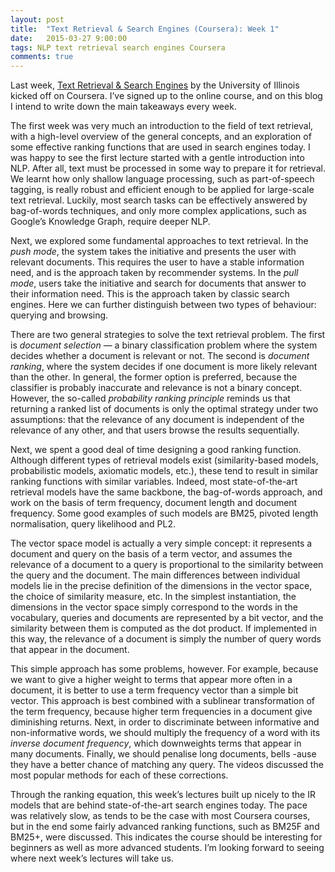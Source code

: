 ```yaml
---
layout: post
title:  "Text Retrieval & Search Engines (Coursera): Week 1"
date:   2015-03-27 9:00:00
tags: NLP text retrieval search engines Coursera
comments: true
---
```


<p class="first">Last week, <a href="https://www.coursera.org/course/textretrieval">Text Retrieval & Search Engines</a> by the University of Illinois kicked off on Coursera. I’ve signed up to the online course, and on this blog I intend to write down the main takeaways every week.</p>

<p>The first week was very much an introduction to the field of text retrieval, with a high-level overview of the general concepts, and an exploration of some effective ranking functions that are used in search engines today. I was happy to see the first lecture started with a gentle introduction into NLP. After all, text must be processed in some way to prepare it for retrieval. We learnt how only shallow language processing, such as part-of-speech tagging, is really robust and efficient enough to be applied for large-scale text retrieval. Luckily, most search tasks can be effectively answered by bag-of-words techniques, and only more complex applications, such as Google’s Knowledge Graph, require deeper NLP.</p>

<p>Next, we explored some fundamental approaches to text retrieval. In the <em>push mode</em>, the system takes the initiative and presents the user with relevant documents. This requires the user to have a stable information need, and is the approach taken by recommender systems. In the <em>pull mode</em>, users take the initiative and search for documents that answer to their information need. This is the approach taken by classic search engines. Here we can further distinguish between two types of behaviour: querying and browsing.</p>

<p>There are two general strategies to solve the text retrieval problem. The first is <em>document selection</em> &mdash; a binary classification problem where the system decides whether a document is relevant or not. The second is <em>document ranking</em>, where the system decides if one document is more likely relevant than the other. In general, the former option is preferred, because the classifier is probably inaccurate and  relevance is not a binary concept. However, the so-called <em>probability ranking principle</em> reminds us that returning a ranked list of documents is only the optimal strategy under two assumptions: that the relevance of any document is independent of the relevance of any other, and that users browse the results sequentially.</p>

<p>Next, we spent a good deal of time designing a good ranking function. Although different types of retrieval models exist (similarity-based models, probabilistic models, axiomatic models, etc.), these tend to result in similar ranking functions with similar variables. Indeed, most state-of-the-art retrieval models have the same backbone, the bag-of-words approach, and work on the basis of term frequency, document length and document frequency. Some good examples of such models are BM25, pivoted length normalisation, query likelihood and PL2.</p>

<p>The vector space model is actually a very simple concept: it represents a document and query on the basis of a term vector, and assumes the relevance of a document to a query is proportional to the similarity between the query and the document. The main differences between individual models lie in the precise definition of the dimensions in the vector space, the choice of similarity measure, etc. In the simplest instantiation, the dimensions in the vector space simply correspond to the words in the vocabulary, queries and documents are represented by a bit vector, and the similarity between them is computed as the dot product. If implemented in this way, the relevance of a document is simply the number of query words that appear in the document.</p>

<p>This simple approach has some problems, however. For example, because we want to give a higher weight to terms that appear more often in a document, it is better to use a term frequency vector than a simple bit vector. This approach is best combined with a sublinear transformation of the term frequency, because higher term frequencies in a document give diminishing returns. Next, in order to discriminate between informative and non-informative words, we should multiply the frequency of a word with its <em>inverse document frequency</em>, which downweights terms that appear in many documents. Finally, we should penalise long documents, bells -ause they have a better chance of matching any query. The videos discussed the most popular methods for each of these corrections.</p>

<p>Through the ranking equation, this week’s lectures built up nicely to the IR models that are behind state-of-the-art search engines today. The pace was relatively slow, as tends to be the case with most Coursera courses, but in the end some fairly advanced ranking functions, such as BM25F and BM25+, were discussed. This indicates the course should be interesting for beginners as well as more advanced students. I’m looking forward to seeing where next week’s lectures will take us.</p>


